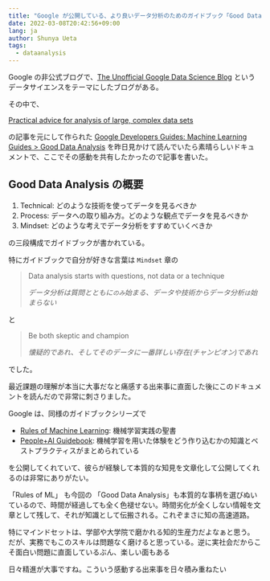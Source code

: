 ```yaml
---
title: "Google が公開している、より良いデータ分析のためのガイドブック「Good Data Analysis」で、データ分析の要所が簡潔にまとめられていて感動した"
date: 2022-03-08T20:42:56+09:00
lang: ja
author: Shunya Ueta
tags:
  - dataanalysis
---
```


Google の非公式ブログで、[The Unofficial Google Data Science Blog](https://www.unofficialgoogledatascience.com/) というデータサイエンスをテーマにしたブログがある。

その中で、

[Practical advice for analysis of large, complex data sets](https://www.unofficialgoogledatascience.com/2016/10/practical-advice-for-analysis-of-large.html)

の記事を元にして作られた [Google Developers Guides: Machine Learning Guides > Good Data Analysis](https://developers.google.com/machine-learning/guides/good-data-analysis) を昨日見かけて読んでいたら素晴らしいドキュメントで、ここでその感動を共有したかったので記事を書いた。

## Good Data Analysis の概要

1. Technical: どのような技術を使ってデータを見るべきか
1. Process: データへの取り組み方。どのような観点でデータを見るべきか
1. Mindset: どのような考えでデータ分析をすすめていくべきか

の三段構成でガイドブックが書かれている。

特にガイドブックで自分が好きな言葉は `Mindset` 章の

> Data analysis starts with questions, not data or a technique
>
> _データ分析は質問とともに`のみ`始まる、データや技術からデータ分析`は`始まらない_

と

> Be both skeptic and champion
>
> _懐疑的であれ、そしてそのデータに一番詳しい存在(チャンピオン)であれ_

でした。

最近課題の理解が本当に大事だなと痛感する出来事に直面した後にこのドキュメントを読んだので非常に刺さりました。

Google は、同様のガイドブックシリーズで

- [Rules of Machine Learning](https://developers.google.com/machine-learning/guides/rules-of-ml): 機械学習実践の聖書
- [People+AI Guidebook](https://pair.withgoogle.com/guidebook/): 機械学習を用いた体験をどう作り込むかの知識とベストプラクティスがまとめられている

を公開してくれていて、彼らが経験して本質的な知見を文章化して公開してくれるのは非常にありがたい。

「Rules of ML」 も今回の 「Good Data Analysis」も本質的な事柄を選びぬいているので、時間が経過しても全く色褪せない。時間劣化が全くしない情報を文章として残して、それが知識として伝搬される。これぞまさに知の高速道路。

特にマインドセットは、学部や大学院で磨かれる知的生産力だよなぁと思う。
だが、実務でもこのスキルは問題なく磨けると思っている。逆に実社会だからこそ面白い問題に直面しているぶん、楽しい面もある

日々精進が大事ですね。こういう感動する出来事を日々積み重ねたい
